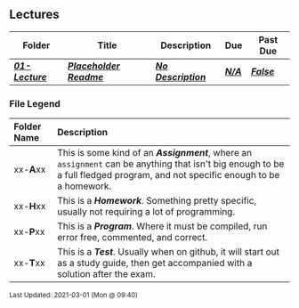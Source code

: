 ## Lectures

| Folder | Title | Description | Due | Past Due |
|-----|-----|-----|-----|-----|
| ***<a href="https://github.com/rugbyprof/5143-Operating-Systems/tree/master/Lectures/01-Lecture">01-Lecture</a>*** | ***<a href="https://github.com/rugbyprof/5143-Operating-Systems/tree/master/Lectures/01-Lecture"> Placeholder Readme </a>*** | ***<a href="https://github.com/rugbyprof/5143-Operating-Systems/tree/master/Lectures/01-Lecture"> No Description</a>*** | ***<a href="https://github.com/rugbyprof/5143-Operating-Systems/tree/master/Lectures/01-Lecture">N/A</a>*** | ***<a href="https://github.com/rugbyprof/5143-Operating-Systems/tree/master/Lectures/01-Lecture">False</a>*** |

### File Legend

| Folder Name | Description |
|:-----------|:-------------|
|xx-**A**xx | This is some kind of an ***Assignment***, where an `assignment` can be anything that isn't big enough to be a full fledged program, and not specific enough to be a homework. |
|xx-**H**xx | This is a ***Homework***. Something pretty specific, usually not requiring a lot of programming. |
|xx-**P**xx | This is a ***Program***. Where it must be compiled, run error free, commented, and correct. |
|xx-**T**xx | This is a ***Test***. Usually when on github, it will start out as a study guide, then get accompanied with a solution after the exam. |

<sup>Last Updated: 2021-03-01 (Mon @ 09:40)</sup>